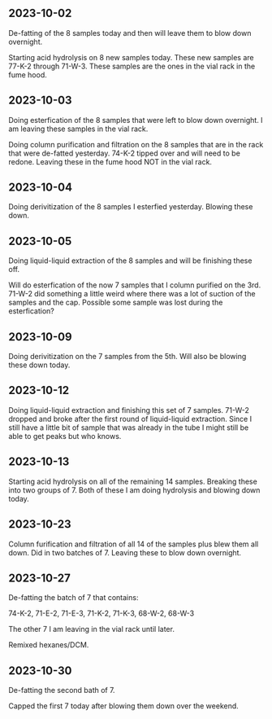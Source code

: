 ## 2023-10-02
De-fatting of the 8 samples today and then will leave them to blow down overnight. 

Starting acid hydrolysis on 8 new samples today.
These new samples are 77-K-2 through 71-W-3.
These samples are the ones in the vial rack in the fume hood. 

## 2023-10-03
Doing esterfication of the 8 samples that were left to blow down overnight.
I am leaving these samples in the vial rack. 

Doing column purification and filtration on the 8 samples that are in the rack that were de-fatted yesterday. 
74-K-2 tipped over and will need to be redone.
Leaving these in the fume hood NOT in the vial rack. 

## 2023-10-04
Doing derivitization of the 8 samples I esterfied yesterday. Blowing these down. 

## 2023-10-05
Doing liquid-liquid extraction of the 8 samples and will be finishing these off. 

Will do esterfication of the now 7 samples that I column purified on the 3rd. 
71-W-2 did something a little weird where there was a lot of suction of the samples and the cap.
Possible some sample was lost during the esterfication?

## 2023-10-09
Doing derivitization on the 7 samples from the 5th.
Will also be blowing these down today. 

## 2023-10-12
Doing liquid-liquid extraction and finishing this set of 7 samples. 
71-W-2 dropped and broke after the first round of liquid-liquid extraction. 
Since I still have a little bit of sample that was already in the tube I might still be able to get peaks but who knows.

## 2023-10-13
Starting acid hydrolysis on all of the remaining 14 samples.
Breaking these into two groups of 7.
Both of these I am doing hydrolysis and blowing down today.

## 2023-10-23
Column furification and filtration of all 14 of the samples plus blew them all down. 
Did in two batches of 7.
Leaving these to blow down overnight.

## 2023-10-27
De-fatting the batch of 7 that contains:

74-K-2, 71-E-2, 71-E-3, 71-K-2, 71-K-3, 68-W-2, 68-W-3

The other 7 I am leaving in the vial rack until later. 

Remixed hexanes/DCM.

## 2023-10-30
De-fatting the second bath of 7.

Capped the first 7 today after blowing them down over the weekend. 

